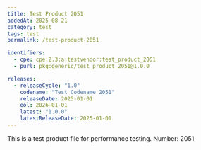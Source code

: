 ```yaml
---
title: Test Product 2051
addedAt: 2025-08-21
category: test
tags: test
permalink: /test-product-2051

identifiers:
  - cpe: cpe:2.3:a:testvendor:test_product_2051
  - purl: pkg:generic/test_product_2051@1.0.0

releases:
  - releaseCycle: "1.0"
    codename: "Test Codename 2051"
    releaseDate: 2025-01-01
    eol: 2026-01-01
    latest: "1.0.0"
    latestReleaseDate: 2025-01-01
---
```


This is a test product file for performance testing. Number: 2051
